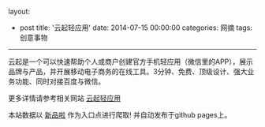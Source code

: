 layout: 
  - post 
title: '云起轻应用' 
date: 2014-07-15 00:00:00 
categories: 网摘 
tags: 创意事物 
---

云起是一个可以快速帮助个人或商户创建官方手机轻应用（微信里的APP），展示品牌与产品，并开展移动电子商务的在线工具。3分钟、免费、顶级设计、强大业务功能、同时对接百度与微信。  

更多详情请参考相关网站 [云起轻应用](http://www.cloud7.com.cn/)  

本站数据以 [新品啦](http://xinpinla.com/) 作为入口点进行爬取! 并自动发布于github pages上。  
